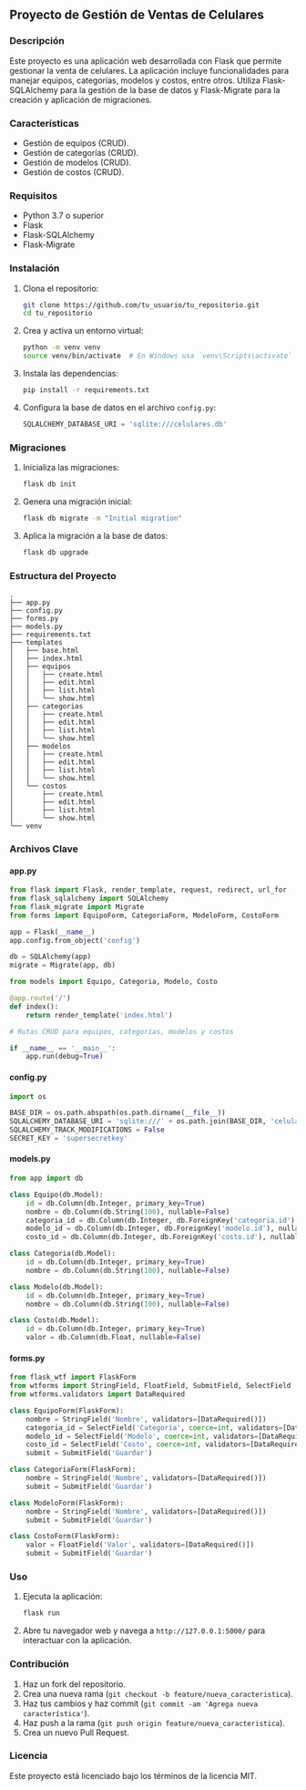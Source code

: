 ## Proyecto de Gestión de Ventas de Celulares

### Descripción

Este proyecto es una aplicación web desarrollada con Flask que permite gestionar la venta de celulares. La aplicación incluye funcionalidades para manejar equipos, categorías, modelos y costos, entre otros. Utiliza Flask-SQLAlchemy para la gestión de la base de datos y Flask-Migrate para la creación y aplicación de migraciones.

### Características

- Gestión de equipos (CRUD).
- Gestión de categorías (CRUD).
- Gestión de modelos (CRUD).
- Gestión de costos (CRUD).

### Requisitos

- Python 3.7 o superior
- Flask
- Flask-SQLAlchemy
- Flask-Migrate

### Instalación

1. Clona el repositorio:

    ```bash
    git clone https://github.com/tu_usuario/tu_repositorio.git
    cd tu_repositorio
    ```

2. Crea y activa un entorno virtual:

    ```bash
    python -m venv venv
    source venv/bin/activate  # En Windows usa `venv\Scripts\activate`
    ```

3. Instala las dependencias:

    ```bash
    pip install -r requirements.txt
    ```

4. Configura la base de datos en el archivo `config.py`:

    ```python
    SQLALCHEMY_DATABASE_URI = 'sqlite:///celulares.db'
    ```

### Migraciones

1. Inicializa las migraciones:

    ```bash
    flask db init
    ```

2. Genera una migración inicial:

    ```bash
    flask db migrate -m "Initial migration"
    ```

3. Aplica la migración a la base de datos:

    ```bash
    flask db upgrade
    ```

### Estructura del Proyecto

```plaintext
.
├── app.py
├── config.py
├── forms.py
├── models.py
├── requirements.txt
├── templates
│   ├── base.html
│   ├── index.html
│   ├── equipos
│   │   ├── create.html
│   │   ├── edit.html
│   │   ├── list.html
│   │   └── show.html
│   ├── categorias
│   │   ├── create.html
│   │   ├── edit.html
│   │   ├── list.html
│   │   └── show.html
│   ├── modelos
│   │   ├── create.html
│   │   ├── edit.html
│   │   ├── list.html
│   │   └── show.html
│   └── costos
│       ├── create.html
│       ├── edit.html
│       ├── list.html
│       └── show.html
└── venv
```

### Archivos Clave

#### app.py

```python
from flask import Flask, render_template, request, redirect, url_for
from flask_sqlalchemy import SQLAlchemy
from flask_migrate import Migrate
from forms import EquipoForm, CategoriaForm, ModeloForm, CostoForm

app = Flask(__name__)
app.config.from_object('config')

db = SQLAlchemy(app)
migrate = Migrate(app, db)

from models import Equipo, Categoria, Modelo, Costo

@app.route('/')
def index():
    return render_template('index.html')

# Rutas CRUD para equipos, categorías, modelos y costos

if __name__ == '__main__':
    app.run(debug=True)
```

#### config.py

```python
import os

BASE_DIR = os.path.abspath(os.path.dirname(__file__))
SQLALCHEMY_DATABASE_URI = 'sqlite:///' + os.path.join(BASE_DIR, 'celulares.db')
SQLALCHEMY_TRACK_MODIFICATIONS = False
SECRET_KEY = 'supersecretkey'
```

#### models.py

```python
from app import db

class Equipo(db.Model):
    id = db.Column(db.Integer, primary_key=True)
    nombre = db.Column(db.String(100), nullable=False)
    categoria_id = db.Column(db.Integer, db.ForeignKey('categoria.id'), nullable=False)
    modelo_id = db.Column(db.Integer, db.ForeignKey('modelo.id'), nullable=False)
    costo_id = db.Column(db.Integer, db.ForeignKey('costo.id'), nullable=False)

class Categoria(db.Model):
    id = db.Column(db.Integer, primary_key=True)
    nombre = db.Column(db.String(100), nullable=False)

class Modelo(db.Model):
    id = db.Column(db.Integer, primary_key=True)
    nombre = db.Column(db.String(100), nullable=False)

class Costo(db.Model):
    id = db.Column(db.Integer, primary_key=True)
    valor = db.Column(db.Float, nullable=False)
```

#### forms.py

```python
from flask_wtf import FlaskForm
from wtforms import StringField, FloatField, SubmitField, SelectField
from wtforms.validators import DataRequired

class EquipoForm(FlaskForm):
    nombre = StringField('Nombre', validators=[DataRequired()])
    categoria_id = SelectField('Categoría', coerce=int, validators=[DataRequired()])
    modelo_id = SelectField('Modelo', coerce=int, validators=[DataRequired()])
    costo_id = SelectField('Costo', coerce=int, validators=[DataRequired()])
    submit = SubmitField('Guardar')

class CategoriaForm(FlaskForm):
    nombre = StringField('Nombre', validators=[DataRequired()])
    submit = SubmitField('Guardar')

class ModeloForm(FlaskForm):
    nombre = StringField('Nombre', validators=[DataRequired()])
    submit = SubmitField('Guardar')

class CostoForm(FlaskForm):
    valor = FloatField('Valor', validators=[DataRequired()])
    submit = SubmitField('Guardar')
```

### Uso

1. Ejecuta la aplicación:

    ```bash
    flask run
    ```

2. Abre tu navegador web y navega a `http://127.0.0.1:5000/` para interactuar con la aplicación.

### Contribución

1. Haz un fork del repositorio.
2. Crea una nueva rama (`git checkout -b feature/nueva_caracteristica`).
3. Haz tus cambios y haz commit (`git commit -am 'Agrega nueva característica'`).
4. Haz push a la rama (`git push origin feature/nueva_caracteristica`).
5. Crea un nuevo Pull Request.

### Licencia

Este proyecto está licenciado bajo los términos de la licencia MIT.
